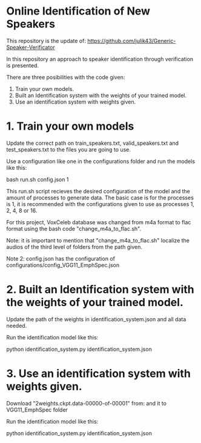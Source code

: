# Online Identification of New Speakers

This repository is the update of: https://github.com/julik43/Generic-Speaker-Verificator

In this repository an approach to speaker identification through verification is presented.

There are three posibilities with the code given:
1. Train your own models.
2. Built an Identification system with the weights of your trained model.
3. Use an identification system with weights given.


# 1. Train your own models

Update the correct path on train_speakers.txt, valid_speakers.txt and test_speakers.txt to the files you are going to use.

Use a configuration like one in the configurations folder and run the models like this:

bash run.sh config.json 1

This run.sh script recieves the desired configuration of the model and the amount of processes to generate data. The basic case is for the processes is 1, it is recommended with the configurations given to use as processes 1, 2, 4, 8 or 16.

For this project, VoxCeleb database was changed from m4a format to flac format using the bash code "change_m4a_to_flac.sh".

Note: it is important to mention that "change_m4a_to_flac.sh" localize the audios of the third level of folders from the path given.

Note 2: config.json has the configuration of configurations/config_VGG11_EmphSpec.json


# 2. Built an Identification system with the weights of your trained model.

Update the path of the weights in identification_system.json and all data needed.

Run the identification model like this:

python identification_system.py identification_system.json


# 3. Use an identification system with weights given.

Download "2weights.ckpt.data-00000-of-00001" from: and it to VGG11_EmphSpec folder

Run the identification model like this:

python identification_system.py identification_system.json